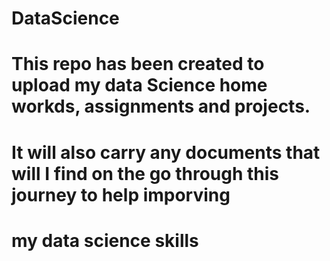 # DataScience
# This repo has been created to upload my data Science home workds, assignments and projects.
# It will also carry any documents that will I find on the go through this journey to help imporving 
# my data science skills
